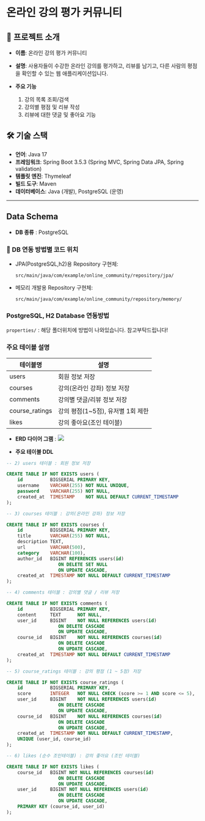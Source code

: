 # 온라인 강의 평가 커뮤니티

## 📌 프로젝트 소개

- **이름**: 온라인 강의 평가 커뮤니티


- **설명**: 사용자들이 수강한 온라인 강의를 평가하고, 리뷰를 남기고, 다른 사람의 평점을 확인할 수 있는 웹 애플리케이션입니다.


- **주요 기능**

    1. 강의 목록 조회/검색
    2. 강의별 평점 및 리뷰 작성
    3. 리뷰에 대한 댓글 및 좋아요 기능

## 🛠️ 기술 스택
- **언어**: Java 17
- **프레임워크**: Spring Boot 3.5.3 (Spring MVC, Spring Data JPA, Spring validation)
- **템플릿 엔진**: Thymeleaf
- **빌드 도구**: Maven
- **데이터베이스**:  Java (개발), PostgreSQL (운영)

---

## Data Schema

- **DB 종류** : PostgreSQL

### 📂 DB 연동 방법별 코드 위치

- JPA(PostgreSQL,h2)용 Repository 구현체:

  `src/main/java/com/example/online_community/repository/jpa/`


- 메모리 개발용 Repository 구현체:

  `src/main/java/com/example/online_community/repository/memory/`

### PostgreSQL, H2 Database 연동방법 

`properties/` : 해당 폴더위치에 방법이 나와있습니다. 참고부탁드립니다!

### 주요 테이블 설명

| 테이블명          | 설명                                  |
|------------------|-------------------------------------|
| users            | 회원 정보 저장                        |
| courses          | 강의(온라인 강좌) 정보 저장            |
| comments         | 강의별 댓글/리뷰 정보 저장             |
| course_ratings   | 강의 평점(1~5점), 유저별 1회 제한      |
| likes            | 강의 좋아요(조인 테이블)               |

- **ERD 다이어 그램** : <img src="https://github.com/user-attachments/assets/ddbf8f13-f952-4c8b-9630-4493e3b2768a">


- **주요 테이블 DDL**

```sql
-- 2) users 테이블 : 회원 정보 저장 

CREATE TABLE IF NOT EXISTS users (
    id          BIGSERIAL PRIMARY KEY,
    username    VARCHAR(255) NOT NULL UNIQUE,
    password    VARCHAR(255) NOT NULL,
    created_at  TIMESTAMP    NOT NULL DEFAULT CURRENT_TIMESTAMP
);

-- 3) courses 테이블 : 강의(온라인 강좌) 정보 저장

CREATE TABLE IF NOT EXISTS courses (
    id          BIGSERIAL PRIMARY KEY,
    title       VARCHAR(255) NOT NULL,
    description TEXT,
    url         VARCHAR(500),
    category    VARCHAR(100),
    author_id   BIGINT REFERENCES users(id)
                   ON DELETE SET NULL
                   ON UPDATE CASCADE,
    created_at  TIMESTAMP NOT NULL DEFAULT CURRENT_TIMESTAMP
);

-- 4) comments 테이블 : 강의별 댓글 / 리뷰 저장

CREATE TABLE IF NOT EXISTS comments (
    id          BIGSERIAL PRIMARY KEY,
    content     TEXT      NOT NULL,
    user_id     BIGINT    NOT NULL REFERENCES users(id)
                   ON DELETE CASCADE
                   ON UPDATE CASCADE,
    course_id   BIGINT    NOT NULL REFERENCES courses(id)
                   ON DELETE CASCADE
                   ON UPDATE CASCADE,
    created_at  TIMESTAMP NOT NULL DEFAULT CURRENT_TIMESTAMP
);

-- 5) course_ratings 테이블 : 강의 평점 (1 ~ 5점) 저장

CREATE TABLE IF NOT EXISTS course_ratings (
    id          BIGSERIAL PRIMARY KEY,
    score       INTEGER   NOT NULL CHECK (score >= 1 AND score <= 5),
    user_id     BIGINT    NOT NULL REFERENCES users(id)
                   ON DELETE CASCADE
                   ON UPDATE CASCADE,
    course_id   BIGINT    NOT NULL REFERENCES courses(id)
                   ON DELETE CASCADE
                   ON UPDATE CASCADE,
    created_at  TIMESTAMP NOT NULL DEFAULT CURRENT_TIMESTAMP,
    UNIQUE (user_id, course_id)
);

-- 6) likes (순수 조인테이블) : 강의 좋아요 (조인 테이블)

CREATE TABLE IF NOT EXISTS likes (
    course_id   BIGINT NOT NULL REFERENCES courses(id)
                   ON DELETE CASCADE
                   ON UPDATE CASCADE,
    user_id     BIGINT NOT NULL REFERENCES users(id)
                   ON DELETE CASCADE
                   ON UPDATE CASCADE,
    PRIMARY KEY (course_id, user_id)
);
```